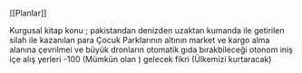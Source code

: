[[Planlar]]


Kurgusal kitap konu ; pakistandan denizden uzaktan kumanda ile getirilen
silah ile kazanılan para
Çocuk Parklarının altının market ve kargo alma alanına çevrilmei
ve büyük dronların otomatik gıda bırakbileceği otonom iniş içe alış yerleri
-100 (Mümkün olan ) gelecek fikri (Ülkemizi kurtaracak)